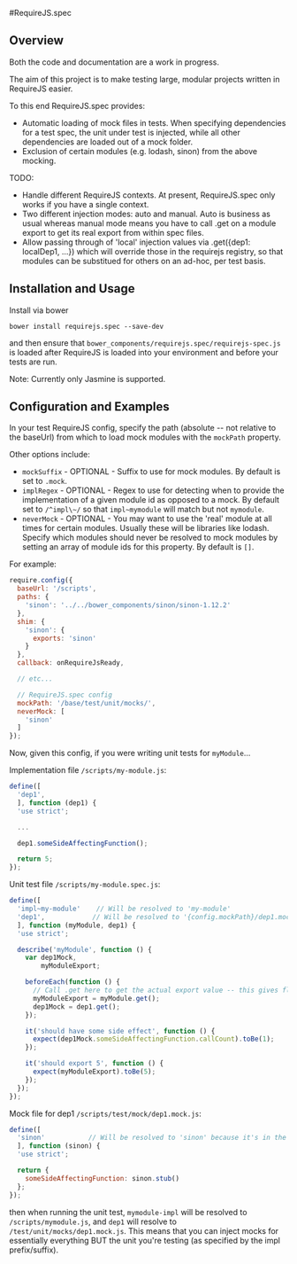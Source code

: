 #RequireJS.spec

## Overview

Both the code and documentation are a work in progress. 

The aim of this project is to make testing large, modular projects written in RequireJS easier. 

To this end RequireJS.spec provides:
* Automatic loading of mock files in tests. When specifying dependencies for a test spec, the unit under test is injected, while all other dependencies are loaded out of a mock folder.
* Exclusion of certain modules (e.g. lodash, sinon) from the above mocking.

TODO:
* Handle different RequireJS contexts. At present, RequireJS.spec only works if you have a single context.
* Two different injection modes: auto and manual. Auto is business as usual whereas manual mode means you have to call .get on a module export to get its real export from within spec files.
* Allow passing through of 'local' injection values via .get({dep1: localDep1, ...}) which will override those in the requirejs registry, so that modules can be substitued for others on an ad-hoc, per test basis.

## Installation and Usage

Install via bower

```
bower install requirejs.spec --save-dev
```

and then ensure that `bower_components/requirejs.spec/requirejs-spec.js` is loaded after RequireJS is loaded into your environment and before your tests are run.

Note: Currently only Jasmine is supported.

## Configuration and Examples

In your test RequireJS config, specify the path (absolute -- not relative to the baseUrl) from which to load mock modules with the `mockPath` property.

Other options include:
* `mockSuffix` - OPTIONAL - Suffix to use for mock modules. By default is set to `.mock`.
* `implRegex` - OPTIONAL - Regex to use for detecting when to provide the implementation of a given module id as opposed to a mock. By default set to `/^impl\~/` so that `impl~mymodule` will match but not `mymodule`.
* `neverMock` - OPTIONAL - You may want to use the 'real' module at all times for certain modules. Usually these will be libraries like lodash. Specify which modules should never be resolved to mock modules by setting an array of module ids for this property. By default is `[]`.

For example:

```javascript
require.config({
  baseUrl: '/scripts',
  paths: {
    'sinon': '../../bower_components/sinon/sinon-1.12.2'
  },
  shim: {
    'sinon': {
      exports: 'sinon'
    }
  },
  callback: onRequireJsReady,

  // etc...

  // RequireJS.spec config
  mockPath: '/base/test/unit/mocks/',
  neverMock: [
    'sinon'
  ]
});

```

Now, given this config, if you were writing unit tests for `myModule`...

Implementation file `/scripts/my-module.js`:

```javascript
define([
  'dep1',
  ], function (dep1) {
  'use strict';

  ...

  dep1.someSideAffectingFunction();

  return 5;
});
````

Unit test file `/scripts/my-module.spec.js`:

```javascript
define([
  'impl~my-module'    // Will be resolved to 'my-module' 
  'dep1',            // Will be resolved to '{config.mockPath}/dep1.mock'
  ], function (myModule, dep1) {
  'use strict';

  describe('myModule', function () {
    var dep1Mock,
        myModuleExport;

    beforeEach(function () {
      // Call .get here to get the actual export value -- this gives flexibility and enables reloading of mocks before every test
      myModuleExport = myModule.get();
      dep1Mock = dep1.get();
    });

    it('should have some side effect', function () {
      expect(dep1Mock.someSideAffectingFunction.callCount).toBe(1);
    });

    it('should export 5', function () {
      expect(myModuleExport).toBe(5);
    });
  });
});
````

Mock file for dep1 `/scripts/test/mock/dep1.mock.js`:

```javascript
define([
  'sinon'           // Will be resolved to 'sinon' because it's in the config neverMock array 
  ], function (sinon) {
  'use strict';

  return {
    someSideAffectingFunction: sinon.stub()
  };
});
````

then when running the unit test, `mymodule-impl` will be resolved to `/scripts/mymodule.js`, and `dep1` will resolve to `/test/unit/mocks/dep1.mock.js`. This means that you can inject mocks for essentially everything BUT the unit you're testing (as specified by the impl prefix/suffix).
